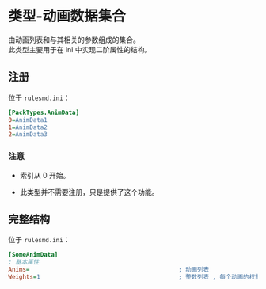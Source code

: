 # 类型-动画数据集合

由动画列表和与其相关的参数组成的集合。  
此类型主要用于在 ini 中实现二阶属性的结构。



## 注册

位于 `rulesmd.ini`：

```ini
[PackTypes.AnimData]
0=AnimData1
1=AnimData2
2=AnimData3
```

### 注意

* 索引从 0 开始。

* 此类型并不需要注册，只是提供了这个功能。



## 完整结构

位于 `rulesmd.ini`：

```ini
[SomeAnimData]
; 基本属性
Anims=                                          ; 动画列表
Weights=1                                       ; 整数列表 , 每个动画的权重 , 此属性并不总是发挥效果 , 小于 1 视为 1 处理 , 默认值是 1
```